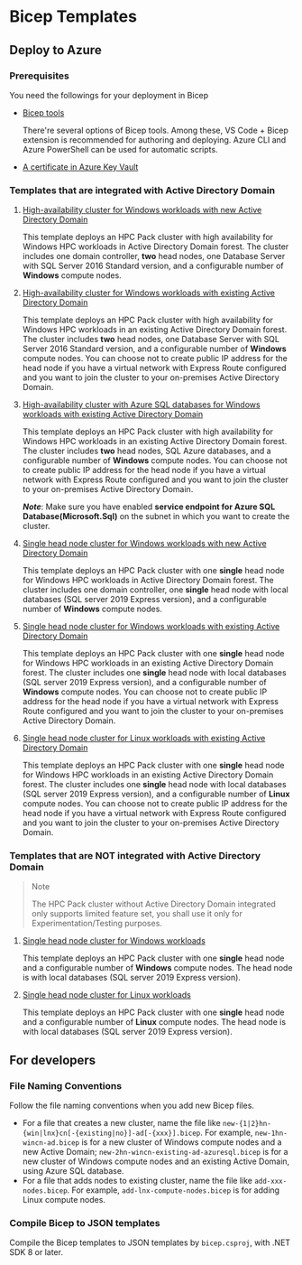 # Bicep Templates

## Deploy to Azure

### Prerequisites

You need the followings for your deployment in Bicep

* [Bicep tools](https://learn.microsoft.com/en-us/azure/azure-resource-manager/bicep/install)

  There're several options of Bicep tools. Among these, VS Code + Bicep extension is recommended for authoring and deploying. Azure CLI and Azure PowerShell can be used for automatic scripts.

* [A certificate in Azure Key Vault](../Prerequisites.md)

### Templates that are integrated with Active Directory Domain

1. [High-availability cluster for Windows workloads with new Active Directory Domain](./new-2hn-wincn-ad.bicep)

   This template deploys an HPC Pack cluster with high availability for Windows HPC workloads in Active Directory Domain forest. The cluster includes one domain controller, **two** head nodes, one Database Server with SQL Server 2016 Standard version, and a configurable number of **Windows** compute nodes.

2. [High-availability cluster for Windows workloads with existing Active Directory Domain](./new-2hn-wincn-existing-ad.bicep)

   This template deploys an HPC Pack cluster with high availability for Windows HPC workloads in an existing Active Directory Domain forest. The cluster includes **two** head nodes, one Database Server with SQL Server 2016 Standard version, and a configurable number of **Windows** compute nodes. You can choose not to create public IP address for the head node if you have a virtual network with Express Route configured and you want to join the cluster to your on-premises Active Directory Domain.

3. [High-availability cluster with Azure SQL databases for Windows workloads with existing Active Directory Domain](./new-2hn-wincn-existing-ad-azuresql.bicep)

   This template deploys an HPC Pack cluster with high availability for Windows HPC workloads in an existing Active Directory Domain forest. The cluster includes **two** head nodes, SQL Azure databases, and a configurable number of **Windows** compute nodes. You can choose not to create public IP address for the head node if you have a virtual network with Express Route configured and you want to join the cluster to your on-premises Active Directory Domain.

   ***Note***: Make sure you have enabled **service endpoint for Azure SQL Database(Microsoft.Sql)** on the subnet in which you want to create the cluster.

4. [Single head node cluster for Windows workloads with new Active Directory Domain](./new-1hn-wincn-ad.bicep)

   This template deploys an HPC Pack cluster with one **single** head node for Windows HPC workloads in Active Directory Domain forest. The cluster includes one domain controller, one **single** head node with local databases (SQL server 2019 Express version), and a configurable number of **Windows** compute nodes.

5. [Single head node cluster for Windows workloads with existing Active Directory Domain](./new-1hn-wincn-existing-ad.bicep)

   This template deploys an HPC Pack cluster with one **single** head node for Windows HPC workloads in an existing Active Directory Domain forest. The cluster includes one **single** head node with local databases (SQL server 2019 Express version), and a configurable number of **Windows** compute nodes. You can choose not to create public IP address for the head node if you have a virtual network with Express Route configured and you want to join the cluster to your on-premises Active Directory Domain.

6. [Single head node cluster for Linux workloads with existing Active Directory Domain](./new-1hn-lnxcn-existing-ad.bicep)

   This template deploys an HPC Pack cluster with one **single** head node for Windows HPC workloads in an existing Active Directory Domain forest. The cluster includes one **single** head node with local databases (SQL server 2019 Express version), and a configurable number of **Linux** compute nodes. You can choose not to create public IP address for the head node if you have a virtual network with Express Route configured and you want to join the cluster to your on-premises Active Directory Domain.

### Templates that are NOT integrated with Active Directory Domain

> Note
>
> The HPC Pack cluster without Active Directory Domain integrated only supports limited feature set, you shall use it only for Experimentation/Testing purposes.

1. [Single head node cluster for Windows workloads](./new-1hn-wincn-no-ad.bicep)

   This template deploys an HPC Pack cluster with one **single** head node and a configurable number of **Windows** compute nodes. The head node is with local databases (SQL server 2019 Express version).

2. [Single head node cluster for Linux workloads](./new-1hn-lnxcn-no-ad.bicep)

   This template deploys an HPC Pack cluster with one **single** head node and a configurable number of **Linux** compute nodes. The head node is with local databases (SQL server 2019 Express version).

## For developers

### File Naming Conventions

Follow the file naming conventions when you add new Bicep files.

* For a file that creates a new cluster, name the file like `new-{1|2}hn-{win|lnx}cn[-{existing|no}]-ad[-{xxx}].bicep`. For example, `new-1hn-wincn-ad.bicep` is for a new cluster of Windows compute nodes and a new Active Domain; `new-2hn-wincn-existing-ad-azuresql.bicep` is for a new cluster of Windows compute nodes and an existing Active Domain, using Azure SQL database.
* For a file that adds nodes to existing cluster, name the file like `add-xxx-nodes.bicep`. For example, `add-lnx-compute-nodes.bicep` is for adding Linux compute nodes.

### Compile Bicep to JSON templates

Compile the Bicep templates to JSON templates by `bicep.csproj`, with .NET SDK 8 or later.